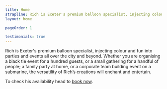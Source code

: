 ```yaml
---
title: Home
strapline: Rich is Exeter's premium balloon specialist, injecting colour and fun into parties and events all over the city and beyond.
layout: home

pageOrder: 1

testimonials: true
---
```

Rich is Exeter's premium balloon specialist, injecting colour and fun into parties and events all over the city and beyond. Whether you are organising a black tie event for a hundred guests, or a small gathering for a handful of people; a family party at home, or a corporate team building event on a submarine, the versatility of Rich’s creations will enchant and entertain.

To check his availability head to [book now](contact.html).